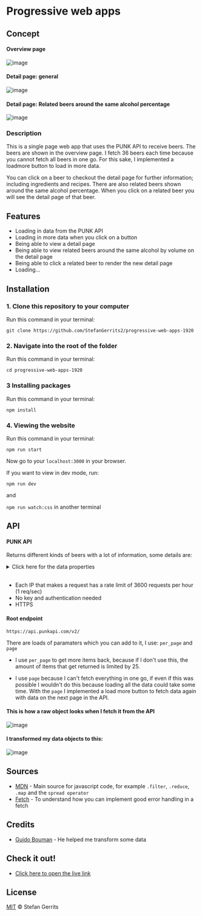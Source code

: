 # Progressive web apps

## Concept

#### Overview page
![image](https://user-images.githubusercontent.com/45566396/75431221-d4280300-594c-11ea-83a8-6c5cce3facc8.png)

#### Detail page: general
![image](https://user-images.githubusercontent.com/45566396/75431288-ef930e00-594c-11ea-850b-c3ed91827fc2.png)

#### Detail page: Related beers around the same alcohol percentage
![image](https://user-images.githubusercontent.com/45566396/75431532-40a30200-594d-11ea-9c22-543ce1450fa0.png)

### Description

This is a single page web app that uses the PUNK API to receive beers. The beers are shown in the overview page. I fetch 36 beers each time because you cannot fetch all beers in one go. For this sake, I implemented a loadmore button to load in more data. 

You can click on a beer to checkout the detail page for further information; including ingredients and recipes. There are also related beers shown around the same alcohol percentage. When you click on a related beer you will see the detail page of that beer.

## Features

* Loading in data from the PUNK API
* Loading in more data when you click on a button
* Being able to view a detail page
* Being able to view related beers around the same alcohol by volume on the detail page
* Being able to click a related beer to render the new detail page
* Loading...

## Installation

### 1. Clone this repository to your computer
Run this command in your terminal:

`git clone https://github.com/StefanGerrits2/progressive-web-apps-1920`
### 2. Navigate into the root of the folder
Run this command in your terminal:

`cd progressive-web-apps-1920`

### 3 Installing packages
Run this command in your terminal:

`npm install`

### 4. Viewing the website
Run this command in your terminal:

`npm run start`

Now go to your `localhost:3000` in your browser.

If you want to view in dev mode, run:

`npm run dev`

and

`npm run watch:css` in another terminal

## API

#### PUNK API

Returns different kinds of beers with a lot of information, some details are:

<details>
    <summary>Click here for the data properties</summary>
        <ul>
            <li>Name</li>
            <li>Tagline</li>
            <li>First brewed</li>
            <li>Description</li>
            <li>Image</li>
            <li>Volume</li>
            <li>Boil volume</li>
            <li>Method</li>
            <li>Ingredients</li>
            <li>Food pairing</li>
            <li>Brewers tips</li>
            <li>Contributed  by</li>
        </ul>
</details>
<br>

* Each IP that makes a request has a rate limit of 3600 requests per hour (1 req/sec)
* No key and authentication needed
* HTTPS

#### Root endpoint

`https://api.punkapi.com/v2/`

There are loads of paramaters which you can add to it, I use:
`per_page` and `page` 

* I use `per_page` to get more items back, because if I don't use this, the amount of items that get returned is limited by 25. 

* I use `page` because I can't fetch everything in one go, if even if this was possible I wouldn't do this because loading all the data could take some time. With the `page` I implemented a load more button to fetch data again with data on the next page in the API.

#### This is how a raw object looks when I fetch it from the API
![image](https://user-images.githubusercontent.com/45566396/75431949-eb1b2500-594d-11ea-92a6-378961052144.png)

#### I transformed my data objects to this:
![image](https://user-images.githubusercontent.com/45566396/75431824-b909c300-594d-11ea-8a44-edd36499667d.png)

## Sources

* [MDN](https://developer.mozilla.org/nl/) - Main source for javascript code, for example `.filter`, `.reduce`, `.map` and the `spread operator`
* [Fetch](https://codeburst.io/fetch-api-was-bringing-darkness-to-my-codebase-so-i-did-something-to-illuminate-it-7f2d8826e939) - To understand how you can implement good error handling in a fetch

## Credits

* [Guido Bouman](https://github.com/guidobouman) - He helped me transform some data

## Check it out!

* [Click here to open the live link](https://stefangerrits2.github.io/web-app-from-scratch-1920/)

## License

[MIT](https://github.com/StefanGerrits2/web-app-from-scratch-1920/blob/master/LICENSE.txt) © Stefan Gerrits